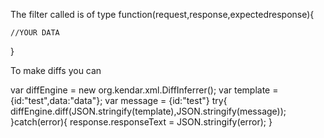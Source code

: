 
The filter called is of type
function(request,response,expectedresponse){

	//YOUR DATA
}

To make diffs you can

var diffEngine = new org.kendar.xml.DiffInferrer();
var template = {id:"test",data:"data"};
var message = {id:"test"}
try{
  diffEngine.diff(JSON.stringify(template),JSON.stringify(message));
}catch(error){
  response.responseText = JSON.stringify(error);
}